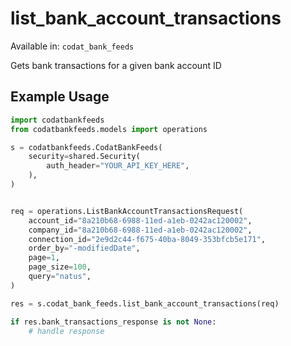 # list_bank_account_transactions
Available in: `codat_bank_feeds`

Gets bank transactions for a given bank account ID

## Example Usage
```python
import codatbankfeeds
from codatbankfeeds.models import operations

s = codatbankfeeds.CodatBankFeeds(
    security=shared.Security(
        auth_header="YOUR_API_KEY_HERE",
    ),
)


req = operations.ListBankAccountTransactionsRequest(
    account_id="8a210b68-6988-11ed-a1eb-0242ac120002",
    company_id="8a210b68-6988-11ed-a1eb-0242ac120002",
    connection_id="2e9d2c44-f675-40ba-8049-353bfcb5e171",
    order_by="-modifiedDate",
    page=1,
    page_size=100,
    query="natus",
)

res = s.codat_bank_feeds.list_bank_account_transactions(req)

if res.bank_transactions_response is not None:
    # handle response
```